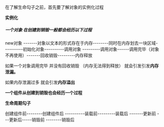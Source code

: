 在了解生命勾子之前，首先要了解对象的实例化过程

**实例化**

##### **一个对象 在创建到销毁一般都会经历以下过程**

new对象 -------对象以文本的形式存在于内存--------同时在内存划去一块区域----------初始化对象----------调用对象 ---------调用对象------调用完毕（对象不再使用）-------回收销毁---------内存释放



如果一个对象调用完毕 并没有回收销毁 （内存无法得到释放） 就会引发引发**内存泄漏。**

如果内存泄漏过多 就会引发**内存溢出**



**一个组件从创建到销毁也会经历一个过程**

**生命周期勾子**

创建组件前--------创建组件后 ----------装载前---------装载后 -------更新前 ---更新后-----销毁前 --------销毁后


